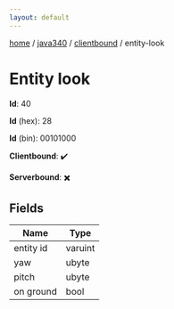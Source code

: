 ```yaml
---
layout: default
---
```


[home](/)  /  [java340](/protocol/java340)  /  [clientbound](/protocol/java340/clientbound)  /  entity-look

# Entity look

**Id**: 40

**Id** (hex): 28

**Id** (bin): 00101000

**Clientbound**: ✔️

**Serverbound**: ✖️

## Fields

Name | Type
---|---
entity id | varuint
yaw | ubyte
pitch | ubyte
on ground | bool
